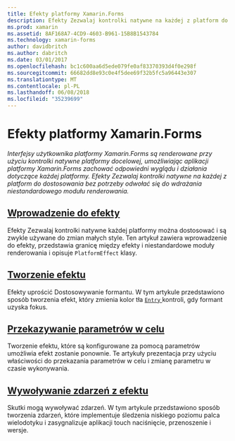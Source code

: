```yaml
---
title: Efekty platformy Xamarin.Forms
description: Efekty Zezwalaj kontrolki natywne na każdej z platform do dostosowania bez potrzeby odwołać się do wdrażania niestandardowego modułu renderowania.
ms.prod: xamarin
ms.assetid: 8AF168A7-4CD9-4603-B961-15B8B1543784
ms.technology: xamarin-forms
author: davidbritch
ms.author: dabritch
ms.date: 03/01/2017
ms.openlocfilehash: bc1c600aa6d5ede079fe0af83370393d4f0e298f
ms.sourcegitcommit: 66682dd8e93c0e4f5dee69f32b5fc5a96443e307
ms.translationtype: MT
ms.contentlocale: pl-PL
ms.lasthandoff: 06/08/2018
ms.locfileid: "35239699"
---
```

# <a name="xamarinforms-effects"></a>Efekty platformy Xamarin.Forms

_Interfejsy użytkownika platformy Xamarin.Forms są renderowane przy użyciu kontrolki natywne platformy docelowej, umożliwiając aplikacji platformy Xamarin.Forms zachować odpowiedni wyglądu i działania dotyczące każdej platformy. Efekty Zezwalaj kontrolki natywne na każdej z platform do dostosowania bez potrzeby odwołać się do wdrażania niestandardowego modułu renderowania._

## <a name="introduction-to-effectsintroductionmd"></a>[Wprowadzenie do efekty](introduction.md)

Efekty Zezwalaj kontrolki natywne każdej platformy można dostosować i są zwykle używane do zmian małych style. Ten artykuł zawiera wprowadzenie do efekty, przedstawia granicę między efekty i niestandardowe moduły renderowania i opisuje `PlatformEffect` klasy.

## <a name="creating-an-effectcreatingmd"></a>[Tworzenie efektu](creating.md)

Efekty uprościć Dostosowywanie formantu. W tym artykule przedstawiono sposób tworzenia efekt, który zmienia kolor tła [ `Entry` ](https://developer.xamarin.com/api/type/Xamarin.Forms.Entry/) kontroli, gdy formant uzyska fokus.

## <a name="passing-parameters-to-an-effectpassing-parametersindexmd"></a>[Przekazywanie parametrów w celu](passing-parameters/index.md)

Tworzenie efektu, które są konfigurowane za pomocą parametrów umożliwia efekt zostanie ponownie. Te artykuły prezentacja przy użyciu właściwości do przekazania parametrów w celu i zmianę parametru w czasie wykonywania.

## <a name="invoking-events-from-an-effecttouch-trackingmd"></a>[Wywoływanie zdarzeń z efektu](touch-tracking.md)

Skutki mogą wywoływać zdarzeń. W tym artykule przedstawiono sposób tworzenia zdarzeń, które implementuje śledzenia niskiego poziomu palca wielodotyku i zasygnalizuje aplikacji touch naciśnięcie, przenoszenie i wersje.
